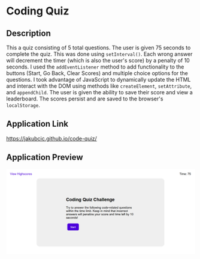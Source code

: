 # Coding Quiz

## Description

This a quiz consisting of 5 total questions. The user is given 75 seconds to complete the quiz. This was done using `setInterval()`. Each wrong answer will decrement the timer (which is also the user's score) by a penalty of 10 seconds. I used the `addEventListener` method to add functionality to the buttons (Start, Go Back, Clear Scores) and multiple choice options for the questions. I took advantage of JavaScript to dynamically update the HTML and interact with the DOM using methods like `createElement`, `setAttribute`, and `appendChild`. The user is given the ability to save their score and view a leaderboard. The scores persist and are saved to the browser's `localStorage`.

## Application Link

https://jakubcic.github.io/code-quiz/

## Application Preview

![Application](./assets/images/demo.PNG)